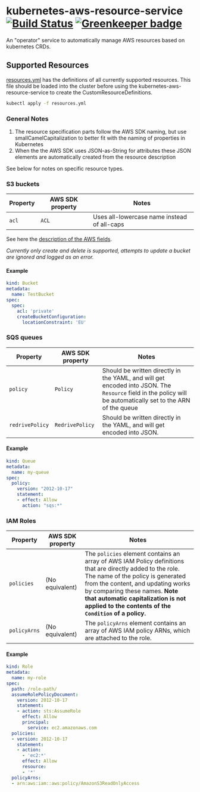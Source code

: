 # kubernetes-aws-resource-service [![Build Status](https://travis-ci.org/Collaborne/kubernetes-aws-resource-service.svg?branch=master)](https://travis-ci.org/Collaborne/kubernetes-aws-resource-service) [![Greenkeeper badge](https://badges.greenkeeper.io/Collaborne/kubernetes-aws-resource-service.svg)](https://greenkeeper.io/)

An "operator" service to automatically manage AWS resources based on kubernetes CRDs.

## Supported Resources

[resources.yml](/resources.yml) has the definitions of all currently supported resources. This file should be loaded into the cluster before using the kubernetes-aws-resource-service to create the CustomResourceDefinitions.

```sh
kubectl apply -f resources.yml
```

### General Notes

1. The resource specification parts follow the AWS SDK naming, but use smallCamelCapitalization to better fit with the naming of properties in Kubernetes
2. When the the AWS SDK uses JSON-as-String for attributes these JSON elements are automatically created from the resource description

See below for notes on specific resource types.

### S3 buckets

| Property | AWS SDK property | Notes
|----------|------------------|------
| `acl`    | `ACL`            | Uses all-lowercase name instead of all-caps

See here the [description of the AWS fields](http://docs.aws.amazon.com/AmazonS3/latest/API/RESTBucketPUT.html).

_Currently only create and delete is supported, attempts to update a bucket are ignored and logged as an error._

#### Example

```yaml
kind: Bucket
metadata:
  name: TestBucket
spec:
  spec:
    acl: 'private'
    createBucketConfiguration:
      locationConstraint: 'EU'
```

### SQS queues

| Property        | AWS SDK property | Notes
|-----------------|------------------|------
| `policy`        | `Policy`         | Should be written directly in the YAML, and will get encoded into JSON. The `Resource` field in the policy will be automatically set to the ARN of the queue
| `redrivePolicy` | `RedrivePolicy`  | Should be written directly in the YAML, and will get encoded into JSON.

#### Example

```yaml
kind: Queue
metadata:
  name: my-queue
spec:
  policy:
    version: "2012-10-17"
    statement:
    - effect: Allow
      action: "sqs:*"
```

### IAM Roles

| Property     | AWS SDK property | Notes
|--------------|------------------|------
| `policies`   | (No equivalent)  | The `policies` element contains an array of AWS IAM Policy definitions that are directly added to the role. The name of the policy is generated from the content, and updating works by comparing these names. **Note that automatic capitalization is not applied to the contents of the `Condition` of a policy.**
| `policyArns` | (No equivalent)  | The `policyArns` element contains an array of AWS IAM policy ARNs, which are attached to the role.

#### Example

```yaml
kind: Role
metadata:
  name: my-role
spec:
  path: /role-path/
  assumeRolePolicyDocument:
    version: 2012-10-17
    statement:
    - action: sts:AssumeRole
      effect: Allow
      principal:
        service: ec2.amazonaws.com
  policies:
  - version: 2012-10-17
    statement:
    - action:
      - 'ec2:*'
      effect: Allow
      resource:
      - '*'
  policyArns:
  - arn:aws:iam::aws:policy/AmazonS3ReadOnlyAccess
```
